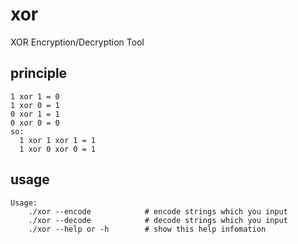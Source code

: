 # xor
XOR Encryption/Decryption Tool

principle
-----
    1 xor 1 = 0
    1 xor 0 = 1
    0 xor 1 = 1
    0 xor 0 = 0
    so:
      1 xor 1 xor 1 = 1
      1 xor 0 xor 0 = 1
      
usage
-----
    Usage:
	    ./xor --encode            # encode strings which you input
	    ./xor --decode            # decode strings which you input
	    ./xor --help or -h        # show this help infomation
